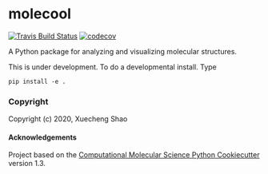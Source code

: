 molecool
==============================
[//]: # (Badges)
[![Travis Build Status](https://travis-ci.com/REPLACE_WITH_OWNER_ACCOUNT/molecool.svg?branch=master)](https://travis-ci.com/REPLACE_WITH_OWNER_ACCOUNT/molecool)
[![codecov](https://codecov.io/gh/REPLACE_WITH_OWNER_ACCOUNT/molecool/branch/master/graph/badge.svg)](https://codecov.io/gh/REPLACE_WITH_OWNER_ACCOUNT/molecool/branch/master)


A Python package for analyzing and visualizing molecular structures.


This is under development. To do a developmental install. Type

`pip install -e .`

### Copyright

Copyright (c) 2020, Xuecheng Shao


#### Acknowledgements
 
Project based on the 
[Computational Molecular Science Python Cookiecutter](https://github.com/molssi/cookiecutter-cms) version 1.3.
